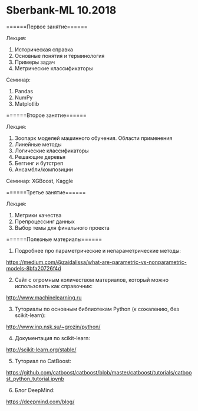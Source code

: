 # Sberbank-ML 10.2018
======Первое занятие======

Лекция:
1. Историческая справка
2. Основные понятия и терминология
3. Примеры задач
4. Метрические классификаторы

Семинар:
1. Pandas
2. NumPy
3. Matplotlib

======Второе занятие======

Лекция:
1. Зоопарк моделей машинного обучения. Области применения
2. Линейные методы
3. Логические классификаторы
4. Решающие деревья
5. Беггинг и бутстреп
6. Ансамбли/композиции

Семинар:
XGBoost, Kaggle

======Третье занятие======

Лекция:
1. Метрики качества 
2. Препроцессинг данных
3. Выбор темы для финального проекта

======Полезные материалы======

1. Подробнее про параметрические и непараметрические методы: 

https://medium.com/@zaidalissa/what-are-parametric-vs-nonparametric-models-8bfa20726f4d

2. Сайт с огромным количеством материалов, который можно использовать как справочник:

http://www.machinelearning.ru

3. Туториалы по основным библиотекам Python (к сожалению, без scikit-learn):

http://www.inp.nsk.su/~grozin/python/

4. Документация по scikit-learn:

http://scikit-learn.org/stable/

5. Туториал по CatBoost:

https://github.com/catboost/catboost/blob/master/catboost/tutorials/catboost_python_tutorial.ipynb

6. Блог DeepMind:

https://deepmind.com/blog/

